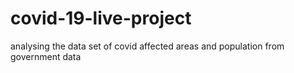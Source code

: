 # covid-19-live-project
analysing the data set of covid affected areas and population from government data 
